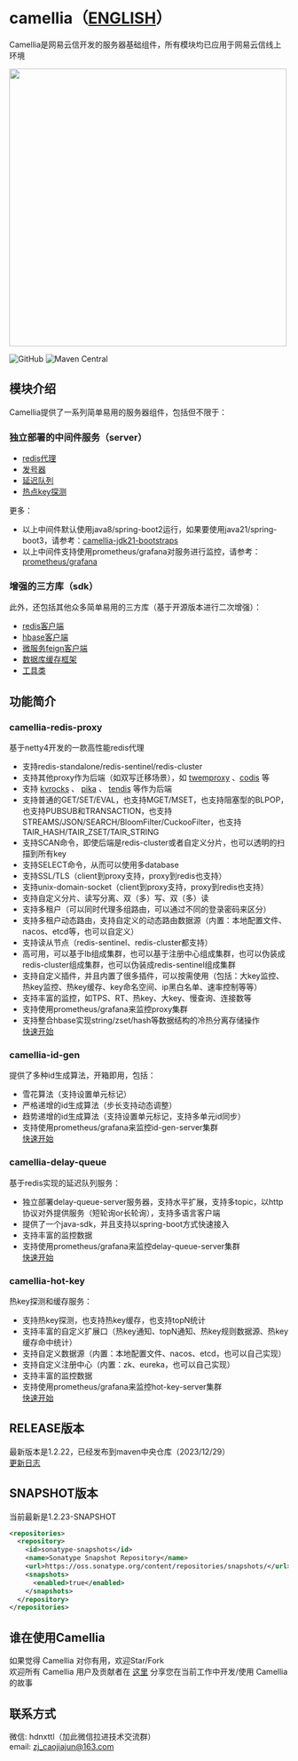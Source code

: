 # camellia（[ENGLISH](README-en.md)）
Camellia是网易云信开发的服务器基础组件，所有模块均已应用于网易云信线上环境

<img src="/docs/img/logo.png" width = "500"/>
 
![GitHub](https://img.shields.io/badge/license-MIT-green.svg)
![Maven Central](https://maven-badges.herokuapp.com/maven-central/com.netease.nim/camellia/badge.svg)

## 模块介绍

Camellia提供了一系列简单易用的服务器组件，包括但不限于：

### 独立部署的中间件服务（server）

* [redis代理](/docs/redis-proxy/redis-proxy-zh.md) 
* [发号器](/docs/id-gen/id-gen.md)
* [延迟队列](/docs/delay-queue/delay-queue.md)
* [热点key探测](/docs/hot-key/hot-key.md)

更多：   
* 以上中间件默认使用java8/spring-boot2运行，如果要使用java21/spring-boot3，请参考：[camellia-jdk21-bootstraps](https://github.com/caojiajun/camellia-jdk21-bootstraps)
* 以上中间件支持使用prometheus/grafana对服务进行监控，请参考：[prometheus/grafana](docs/prometheus_grafana.md)


### 增强的三方库（sdk）

此外，还包括其他众多简单易用的三方库（基于开源版本进行二次增强）：
* [redis客户端](/docs/redis-client/redis-client.md) 
* [hbase客户端 ](/docs/hbase-client/hbase-client.md)
* [微服务feign客户端](/docs/feign/feign.md)
* [数据库缓存框架](/docs/cache/cache.md)
* [工具类](/docs/tools/tools.md)

## 功能简介

### camellia-redis-proxy
基于netty4开发的一款高性能redis代理  
* 支持redis-standalone/redis-sentinel/redis-cluster
* 支持其他proxy作为后端（如双写迁移场景），如 [twemproxy](https://github.com/twitter/twemproxy) 、[codis](https://github.com/CodisLabs/codis) 等
* 支持 [kvrocks](https://github.com/apache/kvrocks) 、 [pika](https://github.com/OpenAtomFoundation/pika) 、 [tendis](https://github.com/Tencent/Tendis) 等作为后端    
* 支持普通的GET/SET/EVAL，也支持MGET/MSET，也支持阻塞型的BLPOP，也支持PUBSUB和TRANSACTION，也支持STREAMS/JSON/SEARCH/BloomFilter/CuckooFilter，也支持TAIR_HASH/TAIR_ZSET/TAIR_STRING
* 支持SCAN命令，即使后端是redis-cluster或者自定义分片，也可以透明的扫描到所有key
* 支持SELECT命令，从而可以使用多database
* 支持SSL/TLS（client到proxy支持，proxy到redis也支持）
* 支持unix-domain-socket（client到proxy支持，proxy到redis也支持）
* 支持自定义分片、读写分离、双（多）写、双（多）读   
* 支持多租户（可以同时代理多组路由，可以通过不同的登录密码来区分）     
* 支持多租户动态路由，支持自定义的动态路由数据源（内置：本地配置文件、nacos、etcd等，也可以自定义）
* 支持读从节点（redis-sentinel、redis-cluster都支持）
* 高可用，可以基于lb组成集群，也可以基于注册中心组成集群，也可以伪装成redis-cluster组成集群，也可以伪装成redis-sentinel组成集群
* 支持自定义插件，并且内置了很多插件，可以按需使用（包括：大key监控、热key监控、热key缓存、key命名空间、ip黑白名单、速率控制等等）  
* 支持丰富的监控，如TPS、RT、热key、大key、慢查询、连接数等
* 支持使用prometheus/grafana来监控proxy集群
* 支持整合hbase实现string/zset/hash等数据结构的冷热分离存储操作     
[快速开始](/docs/redis-proxy/redis-proxy-zh.md)  

### camellia-id-gen
提供了多种id生成算法，开箱即用，包括：  
* 雪花算法（支持设置单元标记）   
* 严格递增的id生成算法（步长支持动态调整）  
* 趋势递增的id生成算法（支持设置单元标记，支持多单元id同步）    
* 支持使用prometheus/grafana来监控id-gen-server集群   
[快速开始](/docs/id-gen/id-gen.md)

### camellia-delay-queue
基于redis实现的延迟队列服务：
* 独立部署delay-queue-server服务器，支持水平扩展，支持多topic，以http协议对外提供服务（短轮询or长轮询），支持多语言客户端
* 提供了一个java-sdk，并且支持以spring-boot方式快速接入
* 支持丰富的监控数据     
* 支持使用prometheus/grafana来监控delay-queue-server集群    
[快速开始](/docs/delay-queue/delay-queue.md)

### camellia-hot-key  
热key探测和缓存服务：  
* 支持热key探测，也支持热key缓存，也支持topN统计  
* 支持丰富的自定义扩展口（热key通知、topN通知、热key规则数据源、热key缓存命中统计）
* 支持自定义数据源（内置：本地配置文件、nacos、etcd，也可以自己实现）  
* 支持自定义注册中心（内置：zk、eureka，也可以自己实现）  
* 支持丰富的监控数据     
* 支持使用prometheus/grafana来监控hot-key-server集群   
[快速开始](/docs/hot-key/hot-key.md)  


## RELEASE版本
最新版本是1.2.22，已经发布到maven中央仓库（2023/12/29）  
[更新日志](/update-zh.md)  

## SNAPSHOT版本
当前最新是1.2.23-SNAPSHOT  
```xml
<repositories>
  <repository>
    <id>sonatype-snapshots</id>
    <name>Sonatype Snapshot Repository</name>
    <url>https://oss.sonatype.org/content/repositories/snapshots/</url>
    <snapshots>
      <enabled>true</enabled>
    </snapshots>
  </repository>
</repositories>
```

## 谁在使用Camellia
如果觉得 Camellia 对你有用，欢迎Star/Fork  
欢迎所有 Camellia 用户及贡献者在 [这里](https://github.com/netease-im/camellia/issues/10) 分享您在当前工作中开发/使用 Camellia 的故事  

## 联系方式
微信: hdnxttl（加此微信拉进技术交流群）    
email: zj_caojiajun@163.com  
